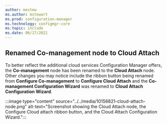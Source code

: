 ```yaml
---
author: mestew
ms.author: mstewart
ms.prod: configuration-manager
ms.technology: configmgr-core
ms.topic: include
ms.date: 06/17/2021
---
```


## <a name="bkmk_cloud"></a> Renamed Co-management node to Cloud Attach
<!--10158821, 10115058-->
To better reflect the additional cloud services Configuration Manager offers, the **Co-management** node has been renamed to the **Cloud Attach** node. Other changes you may notice include the ribbon button being renamed from **Configure Co-management**  to **Configure Cloud Attach** and the **Co-management Configuration Wizard** was renamed to **Cloud Attach Configuration Wizard**.

:::image type="content" source="../../media/10158821-cloud-attach-node.png" alt-text="Screenshot showing the Cloud Attach node, the Configure Cloud attach ribbon button, and the Cloud Attach Configuration Wizard.":::
